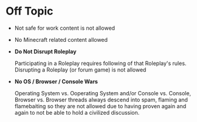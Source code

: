 # Off Topic

* Not safe for work content is not allowed
* No Minecraft related content allowed
* __Do Not Disrupt Roleplay__

    Participating in a Roleplay requires following of that Roleplay's rules.
    Disrupting a Roleplay (or forum game) is not allowed

* __No OS / Browser / Console Wars__

    Operating System vs. Ooperating System and/or Console vs. Console, Browser 
    vs. Browser threads always descend into spam, flaming and flamebaiting so 
    they are not allowed due to having proven again and again to not be able to 
    hold a civilized discussion.
